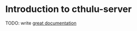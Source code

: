 # Introduction to cthulu-server

TODO: write [great documentation](http://jacobian.org/writing/what-to-write/)

